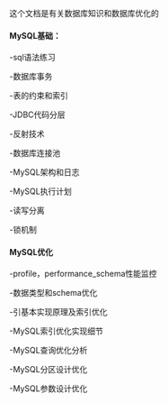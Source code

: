 这个文档是有关数据库知识和数据库优化的

#### MySQL基础：

-sql语法练习

-数据库事务

-表的约束和索引

-JDBC代码分层

-反射技术

-数据库连接池

-MySQL架构和日志

-MySQL执行计划

-读写分离

-锁机制

#### MySQL优化

-profile，performance_schema性能监控

-数据类型和schema优化

-引基本实现原理及索引优化

-MySQL索引优化实现细节

-MySQL查询优化分析

-MySQL分区设计优化

-MySQL参数设计优化